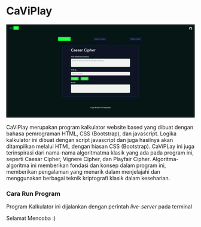 # CaViPlay

![CaViPlay](/src/images/CaViPlay.png)

CaViPlay merupakan program kalkulator website based yang dibuat dengan bahasa pemrograman HTML, CSS (Bootstrap), dan javascript. Logika kalkulator ini dibuat dengan script javascript dan juga hasilnya akan ditampilkan melalui HTML dengan hiasan CSS (Bootstrap). CaViPLay ini juga terinspirasi dari nama-nama algoritmatma klasik yang ada pada program ini, seperti Caesar Cipher, Vignere Cipher, dan Playfair Cipher. Algoritma-algoritma ini memberikan fondasi dan konsep dalam program ini, memberikan pengalaman yang menarik dalam menjelajahi dan menggunakan berbagai teknik kriptografi klasik dalam keseharian.

### Cara Run Program

Program Kalkulator ini dijalankan dengan perintah _live-server_ pada terminal

Selamat Mencoba :)
